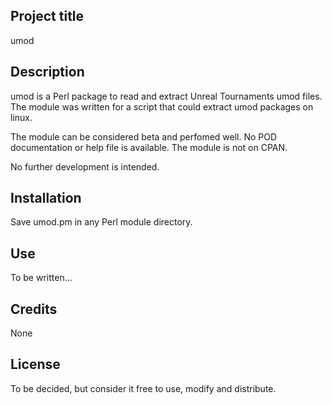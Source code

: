 ## Project title

umod

## Description

umod is a Perl package to read and extract Unreal Tournaments umod files. The module was written for a script that could extract umod packages on linux.

The module can be considered beta and perfomed well. No POD documentation or help file is available. The module is not on CPAN.

No further development is intended.

## Installation

Save umod.pm in any Perl module directory.

## Use

To be written...

## Credits

None

## License

To be decided, but consider it free to use, modify and distribute.
